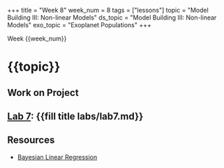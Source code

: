 +++
title = "Week 8"
week_num = 8
tags = ["lessons"]
topic = "Model Building III: Non-linear Models"
ds_topic = "Model Building III: Non-linear Models"
exo_topic =  "Exoplanet Populations"
+++

Week {{week_num}}
# {{topic}}

## Work on Project

## [Lab 7](../../labs/lab7/): {{fill title labs/lab7.md}}

## Resources
- [Bayesian Linear Regression](https://storopoli.github.io/Bayesian-Julia/pages/06_linear_reg/)


